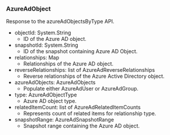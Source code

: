 ### AzureAdObject
Response to the azureAdObjectsByType API.

- objectId: System.String
  - ID of the Azure AD object.
- snapshotId: System.String
  - ID of the snapshot containing Azure AD Object.
- relationships: Map
  - Relationships of the Azure AD object.
- reverseRelationships: list of AzureAdReverseRelationships
  - Reverse relationships of the Azure Active Directory object.
- azureAdObjects: AzureAdObjects
  - Populate either AzureAdUser or AzureAdGroup.
- type: AzureAdObjectType
  - Azure AD object type.
- relatedItemCount: list of AzureAdRelatedItemCounts
  - Represents count of related items for relationship type.
- snapshotRange: AzureAdSnapshotRange
  - Snapshot range containing the Azure AD object.
